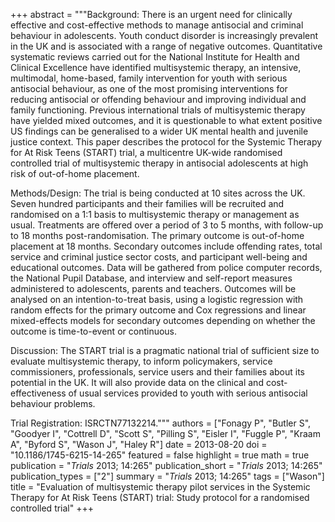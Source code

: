 +++
abstract = """Background: There is an urgent need for clinically effective and cost-effective methods to manage antisocial and criminal behaviour in adolescents. Youth conduct disorder is increasingly prevalent in the UK and is associated with a range of negative outcomes. Quantitative systematic reviews carried out for the National Institute for Health and Clinical Excellence have identified multisystemic therapy, an intensive, multimodal, home-based, family intervention for youth with serious antisocial behaviour, as one of the most promising interventions for reducing antisocial or offending behaviour and improving individual and family functioning. Previous international trials of multisystemic therapy have yielded mixed outcomes, and it is questionable to what extent positive US findings can be generalised to a wider UK mental health and juvenile justice context. This paper describes the protocol for the Systemic Therapy for At Risk Teens (START) trial, a multicentre UK-wide randomised controlled trial of multisystemic therapy in antisocial adolescents at high risk of out-of-home placement.

Methods/Design: The trial is being conducted at 10 sites across the UK. Seven hundred participants and their families will be recruited and randomised on a 1:1 basis to multisystemic therapy or management as usual. Treatments are offered over a period of 3 to 5 months, with follow-up to 18 months post-randomisation. The primary outcome is out-of-home placement at 18 months. Secondary outcomes include offending rates, total service and criminal justice sector costs, and participant well-being and educational outcomes. Data will be gathered from police computer records, the National Pupil Database, and interview and self-report measures administered to adolescents, parents and teachers. Outcomes will be analysed on an intention-to-treat basis, using a logistic regression with random effects for the primary outcome and Cox regressions and linear mixed-effects models for secondary outcomes depending on whether the outcome is time-to-event or continuous.

Discussion: The START trial is a pragmatic national trial of sufficient size to evaluate multisystemic therapy, to inform policymakers, service commissioners, professionals, service users and their families about its potential in the UK. It will also provide data on the clinical and cost-effectiveness of usual services provided to youth with serious antisocial behaviour problems.

Trial Registration: ISRCTN77132214."""
authors = ["Fonagy P", "Butler S", "Goodyer I", "Cottrell D", "Scott S", "Pilling S", "Eisler I", "Fuggle P", "Kraam A", "Byford S", "Wason J", "Haley R"]
date = 2013-08-20
doi = "10.1186/1745-6215-14-265"
featured = false
highlight = true
math = true
publication = "*Trials* 2013; 14:265"
publication_short = "*Trials* 2013; 14:265"
publication_types = ["2"]
summary = "*Trials* 2013; 14:265"
tags = ["Wason"]
title = "Evaluation of multisystemic therapy pilot services in the Systemic Therapy for At Risk Teens (START) trial: Study protocol for a randomised controlled trial"
+++

